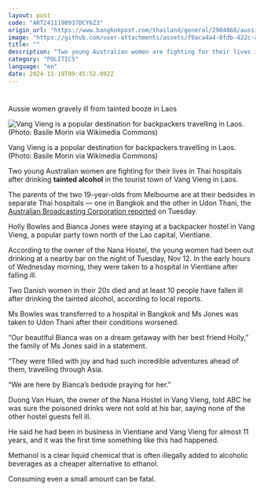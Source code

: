 ```yaml
---
layout: post
code: "ART2411190937DCY6Z3"
origin_url: "https://www.bangkokpost.com/thailand/general/2904868/aussie-women-gravely-ill-from-tainted-booze-in-laos"
image: "https://github.com/user-attachments/assets/f9aca4a4-0fdb-422c-a02a-c9216da64054"
title: ""
description: "Two young Australian women are fighting for their lives in Thai hospitals after drinking  tainted alcohol  in the tourist town of Vang Vieng in Laos."
category: "POLITICS"
language: "en"
date: 2024-11-19T09:45:52.092Z
---
```


# 

Aussie women gravely ill from tainted booze in Laos

![Vang Vieng is a popular destination for backpackers travelling in Laos. (Photo: Basile Morin via Wikimedia Commons)](https://github.com/user-attachments/assets/bba60023-4ae9-4991-bc7c-5cafe27a8350)

Vang Vieng is a popular destination for backpackers travelling in Laos. (Photo: Basile Morin via Wikimedia Commons)

Two young Australian women are fighting for their lives in Thai hospitals after drinking **tainted alcohol** in the tourist town of Vang Vieng in Laos.

The parents of the two 19-year-olds from Melbourne are at their bedsides in separate Thai hospitals — one in Bangkok and the other in Udon Thani, the [Australian Broadcasting Corporation reported](https://www.abc.net.au/news/2024-11-19/laos-melbourne-teenagers-suspected-methanol-poisoning/104617302) on Tuesday.

Holly Bowles and Bianca Jones were staying at a backpacker hostel in Vang Vieng, a popular party town north of the Lao capital, Vientiane.

According to the owner of the Nana Hostel, the young women had been out drinking at a nearby bar on the night of Tuesday, Nov 12. In the early hours of Wednesday morning, they were taken to a hospital in Vientiane after falling ill.

Two Danish women in their 20s died and at least 10 people have fallen ill after drinking the tainted alcohol, according to local reports.

Ms Bowles was transferred to a hospital in Bangkok and Ms Jones was taken to Udon Thani after their conditions worsened.

“Our beautiful Bianca was on a dream getaway with her best friend Holly,” the family of Ms Jones said in a statement.

“They were filled with joy and had such incredible adventures ahead of them, travelling through Asia.

“We are here by Bianca’s bedside praying for her.”

Duong Van Huan, the owner of the Nana Hostel in Vang Vieng, told ABC he was sure the poisoned drinks were not sold at his bar, saying none of the other hostel guests fell ill.

He said he had been in business in Vientiane and Vang Vieng for almost 11 years, and it was the first time something like this had happened.

Methanol is a clear liquid chemical that is often illegally added to alcoholic beverages as a cheaper alternative to ethanol.

Consuming even a small amount can be fatal.